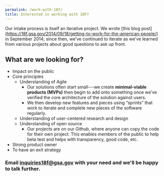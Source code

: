 ```yaml
---
permalink: /work-with-18f/
title: Interested in working with 18F?
---
```

Our intake process is itself an iterative project. We wrote [this blog post] (https://18f.gsa.gov/2014/09/18/getting-to-work-for-the-american-people/) in September 2014; since then, we’ve continued to iterate as we’ve learned from various projects about good questions to ask up front.

## What are we looking for?

* Impact on the public
* Core principles
  * Understanding of Agile
    * Our solutions often start small---we create **minimal-viable products (MVPs)** then begin to add onto something once we’ve verified the core architecture of the solution against users.
    * We then develop new features and pieces using “sprints” that work to iterate and complete new pieces of the software regularly.
  * Understanding of user-centered research and design
  * Understanding of open source
    * Our projects are on our Github, where anyone can copy the code for their own project. This enables members of the public to help beta test and helps with transparency, good code, etc.
* Strong product owner
* To have an exit strategy

### Email inquiries18f@gsa.gov with your need and we'll be happy to talk further.

